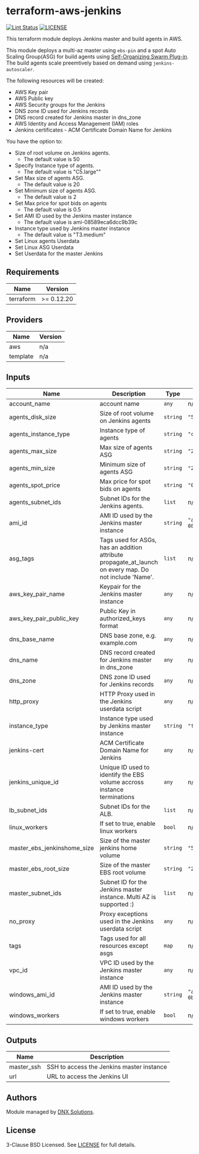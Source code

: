 # terraform-aws-jenkins

[![Lint Status](https://github.com/DNXLabs/terraform-aws-jenkins/workflows/Lint/badge.svg)](https://github.com/DNXLabs/terraform-aws-jenkins/actions)
[![LICENSE](https://img.shields.io/github/license/DNXLabs/terraform-aws-jenkins)](https://github.com/DNXLabs/terraform-aws-jenkins/blob/master/LICENSE)

This terraform module deploys Jenkins master and build agents in AWS.

This module deploys a multi-az master using `ebs-pin` and a spot Auto Scaling Group(ASG) for build agents using [Self-Organizing Swarm Plug-in][]. The build agents scale preemtively based on demand using `jenkins-autoscaler`.

The following resources will be created:

 - AWS Key pair
 - AWS Public key
 - AWS Security groups for the Jenkins
 - DNS zone ID used for Jenkins records
 - DNS record created for Jenkins master in dns_zone
 - AWS Identity and Access Management (IAM) roles
 - Jenkins certificates - ACM Certificate Domain Name for Jenkins

 You have the option to:

 - Size of root volume on Jenkins agents.
   - The default value is 50
 - Specify Instance type of agents.
   -  The default value is "C5.large""
 - Set  Max size of agents ASG.
   - The default value is 20
 - Set Minimum size of agents ASG.
   - The default value is 2
 - Set Max price for spot bids on agents
   - The default value is 0.5
 - Set AMI ID used by the Jenkins master instance
   - The default value is ami-08589eca6dcc9b39c
 - Instance type used by Jenkins master instance
   - The default value is "T3.medium"
 - Set Linux agents Userdata
 - Set Linux ASG Userdata
 - Set Userdata for the master Jenkins

[ebs-pin]: https://github.com/aarongorka/ebs-pin
[Self-Organizing Swarm Plug-in]: https://wiki.jenkins.io/display/JENKINS/Swarm+Plugin
[jenkins-autoscaler]: https://github.com/aarongorka/docker-jenkins-autoscaler

<!--- BEGIN_TF_DOCS --->

## Requirements

| Name | Version |
|------|---------|
| terraform | >= 0.12.20 |

## Providers

| Name | Version |
|------|---------|
| aws | n/a |
| template | n/a |

## Inputs

| Name | Description | Type | Default | Required |
|------|-------------|------|---------|:--------:|
| account\_name | account name | `any` | n/a | yes |
| agents\_disk\_size | Size of root volume on Jenkins agents | `string` | `"50"` | no |
| agents\_instance\_type | Instance type of agents | `string` | `"c5.large"` | no |
| agents\_max\_size | Max size of agents ASG | `string` | `"20"` | no |
| agents\_min\_size | Minimum size of agents ASG | `string` | `"2"` | no |
| agents\_spot\_price | Max price for spot bids on agents | `string` | `"0.5"` | no |
| agents\_subnet\_ids | Subnet IDs for the Jenkins agents. | `list` | n/a | yes |
| ami\_id | AMI ID used by the Jenkins master instance | `string` | `"ami-08589eca6dcc9b39c"` | no |
| asg\_tags | Tags used for ASGs, has an addition attribute propagate\_at\_launch on every map. Do not include 'Name'. | `list` | n/a | yes |
| aws\_key\_pair\_name | Keypair for the Jenkins master instance | `any` | n/a | yes |
| aws\_key\_pair\_public\_key | Public Key in authorized\_keys format | `any` | n/a | yes |
| dns\_base\_name | DNS base zone, e.g. example.com | `any` | n/a | yes |
| dns\_name | DNS record created for Jenkins master in dns\_zone | `any` | n/a | yes |
| dns\_zone | DNS zone ID used for Jenkins records | `any` | n/a | yes |
| http\_proxy | HTTP Proxy used in the Jenkins userdata script | `any` | n/a | yes |
| instance\_type | Instance type used by Jenkins master instance | `string` | `"t3.medium"` | no |
| jenkins-cert | ACM Certificate Domain Name for Jenkins | `any` | n/a | yes |
| jenkins\_unique\_id | Unique ID used to identify the EBS volume accross instance terminations | `any` | n/a | yes |
| lb\_subnet\_ids | Subnet IDs for the ALB. | `list` | n/a | yes |
| linux\_workers | If set to true, enable linux workers | `bool` | n/a | yes |
| master\_ebs\_jenkinshome\_size | Size of the master jenkins home volume | `string` | `"50"` | no |
| master\_ebs\_root\_size | Size of the master EBS root volume | `string` | `"20"` | no |
| master\_subnet\_ids | Subnet ID for the Jenkins master instance. Multi AZ is supported :) | `list` | n/a | yes |
| no\_proxy | Proxy exceptions used in the Jenkins userdata script | `any` | n/a | yes |
| tags | Tags used for all resources except asgs | `map` | n/a | yes |
| vpc\_id | VPC ID used by the Jenkins master instance | `any` | n/a | yes |
| windows\_ami\_id | AMI ID used by the Jenkins master instance | `string` | `"ami-0bbaefd8648c81cc8"` | no |
| windows\_workers | If set to true, enable windows workers | `bool` | n/a | yes |

## Outputs

| Name | Description |
|------|-------------|
| master\_ssh | SSH to access the Jenkins master instance |
| url | URL to access the Jenkins UI |

<!--- END_TF_DOCS --->

## Authors

Module managed by [DNX Solutions](https://github.com/DNXLabs).

## License

3-Clause BSD Licensed. See [LICENSE](https://github.com/DNXLabs/terraform-aws-jenkins/blob/master/LICENSE) for full details.